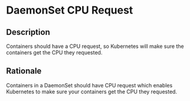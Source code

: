 # DaemonSet CPU Request

## Description

Containers should have a CPU request, so Kubernetes will make sure the containers get the CPU they requested.

## Rationale

Containers in a DaemonSet should have CPU request which enables Kubernetes to make sure your containers get the CPU they requested.
